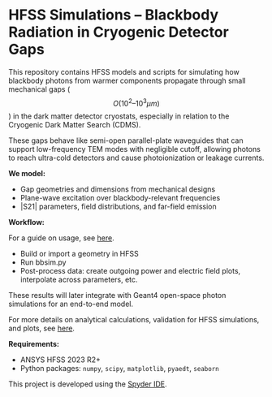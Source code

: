# HFSS Simulations – Blackbody Radiation in Cryogenic Detector Gaps
This repository contains HFSS models and scripts for simulating how blackbody photons from warmer components propagate through small mechanical gaps ($$O(10^2–10^3 μm)$$) in the dark matter detector cryostats, especially in relation to the Cryogenic Dark Matter Search (CDMS).

These gaps behave like semi-open parallel-plate waveguides that can support low-frequency TEM modes with negligible cutoff, allowing photons to reach ultra-cold detectors and cause photoionization or leakage currents.

**We model:**
- Gap geometries and dimensions from mechanical designs
- Plane-wave excitation over blackbody-relevant frequencies
- |S21| parameters, field distributions, and far-field emission

**Workflow:**

For a guide on usage, see [here](https://github.com/ModerJason/Blackbody-Simulations/blob/main/Blackbody%20Simulations%20Usage%20Guide.pdf).
- Build or import a geometry in HFSS
- Run bbsim.py
- Post-process data: create outgoing power and electric field plots, interpolate across parameters, etc.

These results will later integrate with Geant4 open-space photon simulations for an end-to-end model.

For more details on analytical calculations, validation for HFSS simulations, and plots, see [here](https://github.com/ModerJason/Blackbody-Simulations/blob/main/Blackbody%20Simulation%20Report.pdf).

**Requirements:**  
- ANSYS HFSS 2023 R2+  
- Python packages: `numpy`, `scipy`, `matplotlib`, `pyaedt`, `seaborn`

This project is developed using the [Spyder IDE](https://www.spyder-ide.org/).


